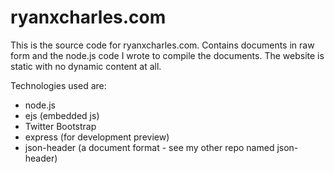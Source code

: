 ryanxcharles.com
================

This is the source code for ryanxcharles.com. Contains documents in raw form and the node.js code I wrote to compile the documents. The website is static with no dynamic content at all.

Technologies used are:
* node.js
* ejs (embedded js)
* Twitter Bootstrap
* express (for development preview)
* json-header (a document format - see my other repo named json-header)
